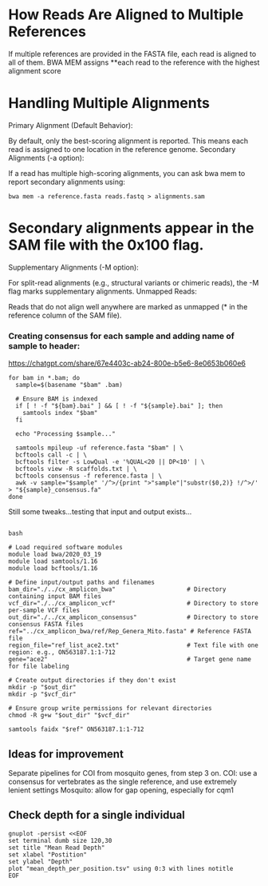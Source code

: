 # How Reads Are Aligned to Multiple References
If multiple references are provided in the FASTA file, each read is aligned to all of them.
BWA MEM assigns **each read to the reference with the highest alignment score

# Handling Multiple Alignments
Primary Alignment (Default Behavior):

By default, only the best-scoring alignment is reported.
This means each read is assigned to one location in the reference genome.
Secondary Alignments (-a option):

If a read has multiple high-scoring alignments, you can ask bwa mem to report secondary alignments using:
```
bwa mem -a reference.fasta reads.fastq > alignments.sam
```

# Secondary alignments appear in the SAM file with the 0x100 flag.
Supplementary Alignments (-M option):

For split-read alignments (e.g., structural variants or chimeric reads), the -M flag marks supplementary alignments.
Unmapped Reads:

Reads that do not align well anywhere are marked as unmapped (* in the reference column of the SAM file).


### Creating consensus for each sample and adding name of sample to header:
https://chatgpt.com/share/67e4403c-ab24-800e-b5e6-8e0653b060e6

```
for bam in *.bam; do
  sample=$(basename "$bam" .bam)

  # Ensure BAM is indexed
  if [ ! -f "${bam}.bai" ] && [ ! -f "${sample}.bai" ]; then
    samtools index "$bam"
  fi

  echo "Processing $sample..."

  samtools mpileup -uf reference.fasta "$bam" | \
  bcftools call -c | \
  bcftools filter -s LowQual -e '%QUAL<20 || DP<10' | \
  bcftools view -R scaffolds.txt | \
  bcftools consensus -f reference.fasta | \
  awk -v sample="$sample" '/^>/{print ">"sample"|"substr($0,2)} !/^>/' > "${sample}_consensus.fa"
done
```

Still some tweaks...testing that input and output exists...
```

bash

# Load required software modules
module load bwa/2020_03_19
module load samtools/1.16
module load bcftools/1.16

# Define input/output paths and filenames
bam_dir="./../cx_amplicon_bwa"                    # Directory containing input BAM files
vcf_dir="./../cx_amplicon_vcf"                    # Directory to store per-sample VCF files
out_dir="./../cx_amplicon_consensus"              # Directory to store consensus FASTA files
ref="../cx_amplicon_bwa/ref/Rep_Genera_Mito.fasta" # Reference FASTA file
region_file="ref_list_ace2.txt"                   # Text file with one region: e.g., ON563187.1:1-712
gene="ace2"                                       # Target gene name for file labeling

# Create output directories if they don't exist
mkdir -p "$out_dir"
mkdir -p "$vcf_dir"

# Ensure group write permissions for relevant directories
chmod -R g+w "$out_dir" "$vcf_dir"

samtools faidx "$ref" ON563187.1:1-712

```
## Ideas for improvement
Separate pipelines for COI from mosquito genes, from step 3 on.
COI: use a consensus for vertebrates as the single reference, and use extremely lenient settings
Mosquito: allow for gap opening, especially for cqm1 

## Check depth for a single individual
```
gnuplot -persist <<EOF
set terminal dumb size 120,30
set title "Mean Read Depth"
set xlabel "Postition"
set ylabel "Depth"
plot "mean_depth_per_position.tsv" using 0:3 with lines notitle
EOF
```
